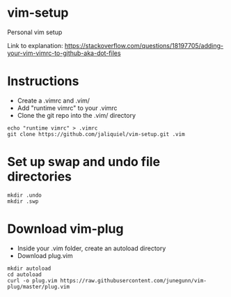 # vim-setup
Personal vim setup

Link to explanation: https://stackoverflow.com/questions/18197705/adding-your-vim-vimrc-to-github-aka-dot-files

# Instructions
- Create a .vimrc and .vim/
- Add "runtime vimrc" to your .vimrc
- Clone the git repo into the .vim/ directory
```
echo "runtime vimrc" > .vimrc
git clone https://github.com/jaliquiel/vim-setup.git .vim
```

# Set up swap and undo file directories
```
mkdir .undo
mkdir .swp
```
# Download vim-plug
- Inside your .vim folder, create an autoload directory
- Download plug.vim
```
mkdir autoload
cd autoload
curl -o plug.vim https://raw.githubusercontent.com/junegunn/vim-plug/master/plug.vim
```
